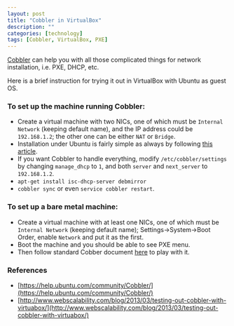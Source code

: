 ```yaml
---
layout: post
title: "Cobbler in VirtualBox"
description: ""
categories: [technology]
tags: [Cobbler, VirtualBox, PXE]
---
```


[Cobbler](http://www.cobblerd.org) can help you with all those complicated things for
network installation, i.e. PXE, DHCP, etc.

Here is a brief instruction for trying it out in VirtualBox with Ubuntu as guest OS.

### To set up the machine running Cobbler:

* Create a virtual machine with two NICs, one of which must be `Internal Network` (keeping default
  name), and the IP address could be `192.168.1.2`; the other one can be either `NAT` or `Bridge`.
* Installation under Ubuntu is fairly simple as always by following
  [this article](https://help.ubuntu.com/community/Cobbler/Installation).
* If you want Cobbler to handle everything, modify `/etc/cobbler/settings` by changing
  `manage_dhcp` to `1`, and both `server` and `next_server` to `192.168.1.2`.
* `apt-get install isc-dhcp-server debmirror`
* `cobbler sync` or even `service cobbler restart`.

### To set up a bare metal machine:

* Create a virtual machine with at least one NICs, one of which must be `Internal Network` (keeping
  default name); Settings->System->Boot Order, enable `Network` and put it as the first.
* Boot the machine and you should be able to see PXE menu.
* Then follow standard Cobber document [here](http://www.cobblerd.org/manuals/2.4.0/) to play with it.

### References

* [https://help.ubuntu.com/community/Cobbler/](https://help.ubuntu.com/community/Cobbler/)
* [http://www.webscalability.com/blog/2013/03/testing-out-cobbler-with-virtuabox/](http://www.webscalability.com/blog/2013/03/testing-out-cobbler-with-virtuabox/)
